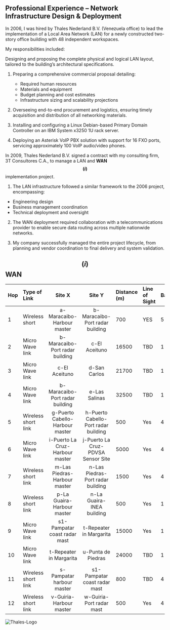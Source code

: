 ## Professional Experience – Network Infrastructure Design & Deployment

In 2006, I was hired by Thales Nederland B.V. (Venezuela office) to lead the implementation of a Local Area Network (LAN) for a newly constructed two-story office building with 48 independent workspaces.

My responsibilities included:

Designing and proposing the complete physical and logical LAN layout, tailored to the building’s architectural specifications.

1. Preparing a comprehensive commercial proposal detailing:

     - Required human resources
     - Materials and equipment
     - Budget planning and cost estimates
     - Infrastructure sizing and scalability projections

2. Overseeing end-to-end procurement and logistics, ensuring timely acquisition and distribution of all networking materials.

3. Installing and configuring a Linux Debian-based Primary Domain Controller on an IBM System x3250 1U rack server.

4. Deploying an Asterisk VoIP PBX solution with support for 16 FXO ports, servicing approximately 100 VoIP audio/video phones.

In 2009, Thales Nederland B.V. signed a contract with my consulting firm, 3T Consultores C.A., to manage a LAN and __WAN__ __$${(i)}$$__ implementation project.

1. The LAN infrastructure followed a similar framework to the 2006 project, encompassing:

- Engineering design
- Business management coordination
- Technical deployment and oversight

2. The WAN deployment required collaboration with a telecommunications provider to enable secure data routing across multiple nationwide networks.

3. My company successfully managed the entire project lifecycle, from planning and vendor coordination to final delivery and system validation.
		
## __$${(i)}$$__ __WAN__

|Hop|Type of Link   |Site X|Site Y|Distance (m)|Line of Sight|Bandwidth|
|:--|:--------------|:----:|:----:|:-----------|:------------|:--------|
|1|Wireless short |a-Maracaibo-Harbour master|b-Maracaibo-Port radar building|700|YES|5 Mb/s|
|2|Micro Wave link|b-Maracaibo-Port radar building|c-El Aceituno|16500|TBD|1 Mb/s|
|3|Micro Wave link|c-El Aceituno|d-San Carlos|21700|TBD|1 Mb/s|
|4|Micro Wave link|b-Maracaibo-Port radar building|e-Las Salinas|32500|TBD|1 Mb/s|
|5|Wireless short link|g-Puerto Cabello-Harbour master|h-Puerto Cabello-Port radar building|500|Yes|4 Mb/s|
|6|Micro Wave link|i-Puerto La Cruz-Harbour master|j-Puerto La Cruz-PDVSA Sensor Site|5000|Yes|4 Mb/s|
|7|Wireless short link|m-Las Piedras-Harbour master|n-Las Piedras-Port radar building|1500|Yes|4 Mb/s|
|8|Wireless short link|p-La Guaira-Harbour master|n-La Guaira-INEA building|500|Yes|1 Mb/s|
|9|Micro Wave link|s1-Pampatar coast radar mast|t-Repeater in Margarita|15000|Yes|1 Mb/s|
|10|Micro Wave link|t-Repeater in Margarita|u-Punta de Piedras|24000|TBD|1 Mb/s|
|11|Wireless short link|s-Pampatar harbour master|s1-Pampatar coast radar mast|800|TBD|4 Mb/s|
|12|Wireless short link|v-Guiria-Harbour master|w-Guiria-Port radar mast|500|Yes|4 Mb/s|
![Thales-Logo](https://github.com/user-attachments/assets/9cfa7e62-d511-45c4-b13c-a40ce802ac42)
